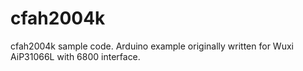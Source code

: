 # cfah2004k
cfah2004k sample code. Arduino example originally written for Wuxi AiP31066L with 6800 interface.
